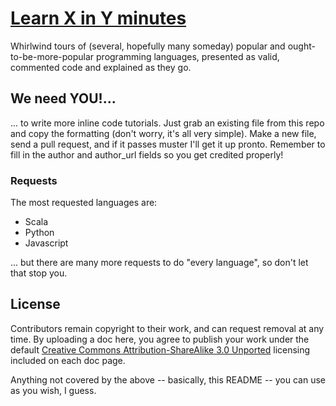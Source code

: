 # [Learn X in Y minutes](http://learnxinyminutes.com)

Whirlwind tours of (several, hopefully many someday) popular and
ought-to-be-more-popular programming languages, presented as valid,
commented code and explained as they go.

## We need YOU!...

... to write more inline code tutorials. Just grab an existing file from
this repo and copy the formatting (don't worry, it's all very simple).
Make a new file, send a pull request, and if it passes muster I'll get it up pronto.
Remember to fill in the author and author\_url fields so you get credited
properly!

### Requests

The most requested languages are:

* Scala
* Python
* Javascript

... but there are many more requests to do "every language", so don't let that stop you.

## License

Contributors remain copyright to their work, and can request removal at any time.
By uploading a doc here, you agree to publish your work under the default
[Creative Commons Attribution-ShareAlike 3.0 Unported](http://creativecommons.org/licenses/by-sa/3.0/deed.en_US)
licensing included on each doc page.

Anything not covered by the above -- basically, this README -- you can use
as you wish, I guess.
